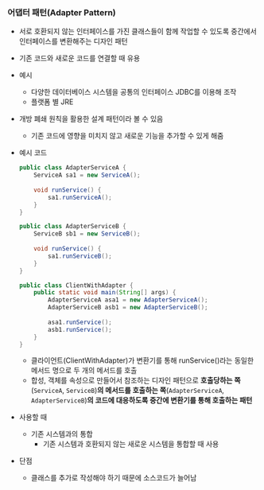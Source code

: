 ### 어댑터 패턴(Adapter Pattern)

- 서로 호환되지 않는 인터페이스를 가진 클래스들이 함께 작업할 수 있도록 중간에서 인터페이스를 변환해주는 디자인 패턴
- 기존 코드와 새로운 코드를 연결할 때 유용
- 예시
    - 다양한 데이터베이스 시스템을 공통의 인터페이스 JDBC를 이용해 조작
    - 플랫폼 별 JRE
- 개방 폐쇄 원칙을 활용한 설계 패턴이라 볼 수 있음
    - 기존 코드에 영향을 미치지 않고 새로운 기능을 추가할 수 있게 해줌
- 예시 코드

    ```java
    public class AdapterServiceA {
    	ServiceA sa1 = new ServiceA();
    	
    	void runService() {
    		sa1.runServiceA();
    	}
    }
    
    public class AdapterServiceB {
    	ServiceB sb1 = new ServiceB();
    	
    	void runService() {
    		sa1.runServiceB();
    	}
    }
    
    public class ClientWithAdapter {
    	public static void main(String[] args) {
    		AdapterServiceA asa1 = new AdapterServiceA();
    		AdapterServiceB asb1 = new AdapterServiceB();
    		
    		asa1.runService();
    		asb1.runService();
    	}
    }
    ```

    - 클라이언트(ClientWithAdapter)가 변환기를 통해 runService()라는 동일한 메서드 명으로 두 개의 메서드를 호출
    - 합성, 객체를 속성으로 만들어서 참조하는 디자인 패턴으로 **호출당하는 쪽**(`ServiceA`, `ServiceB`)**의 메서드를 호출하는 쪽**(`AdapterServiceA`, `AdapterServiceB`)**의 코드에 대응하도록 중간에 변환기를 통해 호출하는 패턴**
- 사용할 때
    - 기존 시스템과의 통합
        - 기존 시스템과 호환되지 않는 새로운 시스템을 통합할 때 사용
- 단점
    - 클래스를 추가로 작성해야 하기 때문에 소스코드가 늘어남